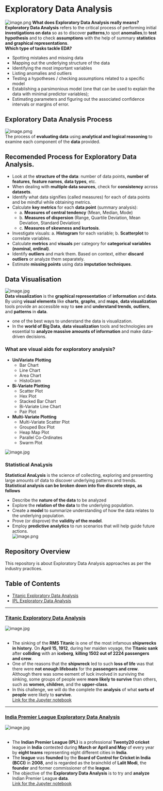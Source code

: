 # Exploratory Data Analysis
![image.png](images/eda.png)
__What does Exploratory Data Analysis really means?__<br>
__Exploratory Data Analysis__ refers to the critical process of performing initial __investigations on data__ so as to discover __patterns__,to spot __anomalies__,to __test hypothesis__ and to check __assumptions__ with the help of summary __statistics and graphical representations__.<br>
__Which type of tasks tackle EDA?__<br>
- Spotting mistakes and missing data
- Mapping out the underlying structure of the data
- Identifying the most important variables
- Listing anomalies and outliers
- Testing a hypotheses / checking assumptions related to a specific model
- Establishing a parsimonious model (one that can be used to explain the data with minimal predictor variables);
- Estimating parameters and figuring out the associated confidence intervals or margins of error.<br>
## Exploratory Data Analysis Process<br>
![image.pmg](images/data_analysis.png)<br>
The process of __evaluating data__ using __analytical and logical reasoning__ to examine each component of the __data__ provided.
## Recomended Process for Exploratory Data Analysis.
- Look at the __structure of the data__: number of data points, __number of features__, __feature names__, __data types__, etc.
- When dealing with __multiple data sources__, check for __consistency__ across __datasets__.
- Identify what data signifies (called measures) for each of data points and be mindful while obtaining metrics.
- Calculate __key metrics__ for each __data point__ (summary analysis): 
  - a. __Measures of central tendency__ (Mean, Median, Mode)
  - b. __Measures of dispersion__ (Range, Quartile Deviation, Mean Deviation, Standard Deviation)
  - c. __Measures of skewness and kurtosis__.
- Investigate visuals: a. __Histogram__ for each variable; b. __Scatterplot__ to correlate variables.
- Calculate __metrics__ and __visuals__ per category for __categorical variables (nominal, ordinal)__.
- Identify __outliers__ and mark them. Based on context, either __discard outliers__ or analyze them separately.
- Estimate __missing points__ using data __imputation techniques__.
## Data Visualisation
![image.jpg](images/Data-Visualization.jpg)<br>
__Data visualization__ is the __graphical representation__ of __information__ and __data__. By using __visual elements__ like __charts__, __graphs__, and __maps__, __data visualization__ tools provide an accessible way to __see__ and __understand trends__, __outliers__, and __patterns__ in __data__.<br>
-  one of the best ways to understand the data is visualization.
- In the __world of Big Data__, __data visualization__ tools and technologies are essential to __analyze massive amounts of information__ and make data-driven decisions.<br>
### What are visual aids for exploratory analysis?<br>
- __UniVariate Plotting__ 
  - Bar Chart
  - Line Chart
  - Area Chart
  - HistoGram
- __Bi-Variate Plotting__
  - Scatter Plot
  - Hex Plot
  - Stacked Bar Chart
  - Bi-Variate Line Chart
  - Pair Plot
- __Multi-Variate Plotting__
  - Multi-Variate Scatter Plot
  - Grouped Box Plot
  - Heap Map Plot
  - Parallel Co-Ordinates
  - Swarm Plot<br>
  
![image.jpg](images/GraphPlot.jpg)
### Statistical AnaLysis 
__Statistical AnaLysis__ is the science of collecting, exploring and presenting large amounts of data to discover underlying patterns and trends.
__Statistical analysis can be broken down into five discrete steps, as follows__
- Describe the __nature of the data__ to be analyzed
- Explore the __relation of the data__ to the underlying population.
- Create a __model__ to summarize understanding of how the data relates to the underlying population.
- Prove (or disprove) the __validity of the model__.
- Employ __predictive analytics__ to run scenarios that will help guide future actions.<br>
![image.png](images/stat_analysis.png)<br>
## Repository Overview
This repository is about Exploratory Data Analysis approaches as per the industry practices.

## Table of Contents
- [Titanic Exploratory Data Analysis](#section1)<br>
- [IPL Exploratory Data Analysis](#section2)<br>

___
<a id=section1></a>
### [Titanic Exploratory Data Analysis](./Titanic)
![image.jpg](images/titanic.jpg)<br><br>
- The sinking of the __RMS Titanic__ is one of the most infamous __shipwrecks in history__.  On __April 15, 1912__, during her maiden voyage, the __Titanic sank__ after __colliding__ with an __iceberg__, __killing 1502 out of 2224 passengers and crew__.<br>
- One of the reasons that the __shipwreck__ led to such __loss of life__ was that there were __not enough lifeboats__ for the __passengers and crew__. Although there was some eement of luck involved in surviving the sinking, some groups of people were __more likely to survive__ than others, such as __women, children__, and the __upper-class__.<br>
- In this challenge, we will do the complete the __analysis__ of what __sorts of people__ were likely to __survive__.<br>
[Link for the Jupyter notebook](./Titanic/EDATitanic.ipynb)
___
<a id=section2></a>
### [India Premier League Exploratory Data Analysis](./Ipl)
![image.jpg](images/ipl.jpg)<br><br>
- The __Indian Premier League (IPL)__ is a professional __Twenty20 cricket__ league in __India__ contested during __March or April and May__ of every year by __eight teams__ representing eight different cities in __India__.
- The __league__ was __founded__ by the __Board of Control for Cricket in India (BCCI)__ in __2008__, and is regarded as the brainchild of __Lalit Modi__, the __founder__ and former commissioner of the __league__.
- The objective of the __Exploratory Data Analysis__ is to try and __analyze__ Indian Premier League __data__.<br>
[Link for the Jupyter notebook](./Ipl/IPL_Match_Eda.ipynb)
